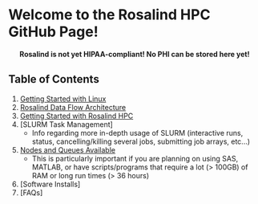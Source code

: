 # Welcome to the Rosalind HPC GitHub Page!

<p align="center"><strong>Rosalind is not yet HIPAA-compliant!  No PHI can be stored here yet!</strong></p>

## Table of Contents

1.  [Getting Started with Linux](https://github.com/tbrunetti/Rosalind_HPC/blob/master/getting-started-with-Linux-for-Rosalind.md)
2.  [Rosalind Data Flow Architecture](https://github.com/tbrunetti/Rosalind_HPC/blob/master/Rosalind_architecture_front_page.md)
3.  [Getting Started with Rosalind HPC](https://github.com/tbrunetti/Rosalind_HPC/blob/master/rosalind-getting-started.md)
4.  [SLURM Task Management]  
    * Info regarding more in-depth usage of SLURM (interactive runs, status, cancelling/killing several jobs, submitting job arrays, etc...)
5.  [Nodes and Queues Available](https://github.com/tbrunetti/Rosalind_HPC/blob/master/Nodes_and_Queues.md)  
    * This is particularly important if you are planning on using SAS, MATLAB, or have scripts/programs that require a lot (> 100GB) of RAM or long run times (> 36 hours)
6.  [Software Installs]
7.  [FAQs]
